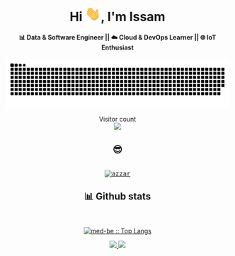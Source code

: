 <div align="center">
  <h1 align="center">Hi <img width="35" src="https://github.com/1999AZZAR/1999AZZAR/blob/main/resources/img/waving.gif">, I'm Issam</h1>
  <h4 align="center">📊 Data & Software Engineer || ☁️ Cloud & DevOps Learner || 🌐 IoT Enthusiast</h4>
  </div>
  
  <div align="center">
    <a href="https://github.com/eddaouissam">
    <img  src="https://github.com/1999AZZAR/1999AZZAR/blob/main/resources/img/grid-snake.svg"
         alt="snake" /></a>
  </div>
  
  <p align="center"> 
    Visitor count<br>
    <img src="https://profile-counter.glitch.me/eddaouissam/count.svg" />
  </p>
  
  <div>
    <samp>
      <h2 align="center">😎 </h2>
      <p align="center">
        <br/>
        <a href="https://www.linkedin.com/in/m’hamed-issam-ed-daou-045674211/" target="blank"><img align="center"
           src="https://img.shields.io/badge/linkedin-%231DA1F2.svg?style=for-the-badge&logo=linkedin&logoColor=white"
           alt="azzar" height="30"/></a>
      </p>
      </p>
    </samp>
  </div>
    <div>
      <h2 align="center"> 📊 Github stats </h2>
        <br/>
          <p align="center">
            <a href="https://github.com/med-be">
            <img src="https://github-readme-stats.vercel.app/api/top-langs/?username=eddaouissam&langs_count=4&theme=gruvbox&layout=compact&hide_border=true" alt="med-be :: Top Langs" /></a>
          </p>
          <p align="center">
            <a href="https://github.com/eddaouissam">
            <img width="49.5%" src="https://github-readme-stats.vercel.app/api?username=eddaouissam&show_icons=true&theme=gruvbox&hide_border=true" />
            <img width="49.5%" src="https://github-readme-streak-stats.herokuapp.com/?user=eddaouissam&theme=gruvbox&hide_border=true" />
            </a>
         </p>
       <br>
    </div>    
  
